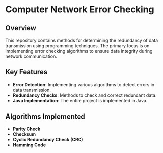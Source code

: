 # Computer Network Error Checking

## Overview

This repository contains methods for determining the redundancy of data transmission using programming techniques. The primary focus is on implementing error checking algorithms to ensure data integrity during network communication.

## Key Features

- **Error Detection**: Implementing various algorithms to detect errors in data transmission.
- **Redundancy Checks**: Methods to check and correct redundant data.
- **Java Implementation**: The entire project is implemented in Java.

## Algorithms Implemented

- **Parity Check**
- **Checksum**
- **Cyclic Redundancy Check (CRC)**
- **Hamming Code**

